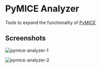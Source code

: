 <!---
    This file is part of pymice-analyzer.
    Copyright (C) 2018  Emir Turkes

    This program is free software: you can redistribute it and/or modify
    it under the terms of the GNU General Public License as published by
    the Free Software Foundation, either version 3 of the License, or
    (at your option) any later version.

    This program is distributed in the hope that it will be useful,
    but WITHOUT ANY WARRANTY; without even the implied warranty of
    MERCHANTABILITY or FITNESS FOR A PARTICULAR PURPOSE.  See the
    GNU General Public License for more details.

    You should have received a copy of the GNU General Public License
    along with this program.  If not, see <http://www.gnu.org/licenses/>.

    Emir Turkes can be contacted at eturkes@bu.edu
-->

# PyMICE Analyzer

Tools to expand the functionality of [PyMICE](https://github.com/Neuroinflab/PyMICE)

## Screenshots

![pymice-analyzer-1](https://user-images.githubusercontent.com/25193231/47751184-7d7ebc00-dc67-11e8-87a8-10644b765930.png)

![pymice-analyzer-2](https://user-images.githubusercontent.com/25193231/47751225-94251300-dc67-11e8-87b9-f22d4c07f776.png)
